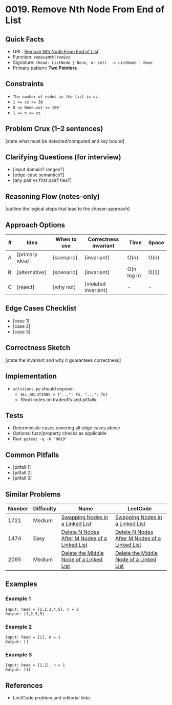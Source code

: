# 0019. Remove Nth Node From End of List

## Quick Facts

- URL: [Remove Nth Node From End of List](https://leetcode.com/problems/remove-nth-node-from-end-of-list/)
- Function: `removeNthFromEnd`
- Signature: `(head: ListNode | None, n: int)  -> ListNode | None`
- Primary pattern: **Two Pointers**

## Constraints

- `The number of nodes in the list is sz.`
- `1 <= sz <= 30`
- `0 <= Node.val <= 100`
- `1 <= n <= sz`

## Problem Crux (1–2 sentences)

[state what must be detected/computed and key bound]

## Clarifying Questions (for interview)

- [input domain? ranges?]
- [edge-case semantics?]
- [any pair vs first pair? ties?]

## Reasoning Flow (notes-only)

[outline the logical steps that lead to the chosen approach]

## Approach Options

| #   | Idea           | When to use | Correctness invariant | Time       | Space |
| --- | -------------- | ----------- | --------------------- | ---------- | ----- |
| A   | [primary idea] | [scenario]  | [invariant]           | O(n)       | O(n)  |
| B   | [alternative]  | [scenario]  | [invariant]           | O(n log n) | O(1)  |
| C   | [reject]       | [why not]   | [violated invariant]  | -          | -     |

## Edge Cases Checklist

- [case 1]
- [case 2]
- [case 3]

## Correctness Sketch

[state the invariant and why it guarantees correctness]

## Implementation

- `solutions.py` should expose:
    - `ALL_SOLUTIONS = {"...": fn, "...": fn}`
    - Short notes on tradeoffs and pitfalls.

## Tests

- Deterministic cases covering all edge cases above
- Optional fuzz/property checks as applicable
- Run: `pytest -q -k "0019"`

## Common Pitfalls

- [pitfall 1]
- [pitfall 2]
- [pitfall 3]

## Similar Problems

| Number | Difficulty | Name                                                                                                             | LeetCode                                                                                                                      |
| ------ | ---------- | ---------------------------------------------------------------------------------------------------------------- | ----------------------------------------------------------------------------------------------------------------------------- |
| 1721   | Medium     | [Swapping Nodes in a Linked List](../1721-swapping-nodes-in-a-linked-list/readme.md)                             | [Swapping Nodes in a Linked List](https://leetcode.com/problems/swapping-nodes-in-a-linked-list/)                             |
| 1474   | Easy       | [Delete N Nodes After M Nodes of a Linked List](../1474-delete-n-nodes-after-m-nodes-of-a-linked-list/readme.md) | [Delete N Nodes After M Nodes of a Linked List](https://leetcode.com/problems/delete-n-nodes-after-m-nodes-of-a-linked-list/) |
| 2095   | Medium     | [Delete the Middle Node of a Linked List](../2095-delete-the-middle-node-of-a-linked-list/readme.md)             | [Delete the Middle Node of a Linked List](https://leetcode.com/problems/delete-the-middle-node-of-a-linked-list/)             |

## Examples

### Example 1

```text
Input: head = [1,2,3,4,5], n = 2
Output: [1,2,3,5]
```

### Example 2

```text
Input: head = [1], n = 1
Output: []
```

### Example 3

```text
Input: head = [1,2], n = 1
Output: [1]
```

## References

- LeetCode problem and editorial links
